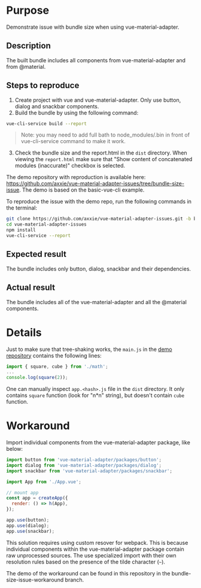 # Purpose

Demonstrate issue with bundle size when using vue-material-adapter.

## Description

The built bundle includes all components from vue-material-adapter and from @material.

## Steps to reproduce

1. Create project with vue and vue-material-adapter. Only use button, dialog and snackbar components.
2. Build the bundle by using the following command:
```bash
vue-cli-service build --report
```

> Note: you may need to add full bath to node_modules/.bin in front of vue-cli-service command to make it work.

3. Check the bundle size and the report.html in the `dist` directory. When viewing the `report.html` make sure that "Show content of concatenated modules (inaccurate)" checkbox is selected.

The demo repository with reproduction is available here: https://github.com/axxie/vue-material-adapter-issues/tree/bundle-size-issue. The demo is based on the basic-vue-cli example.

To reproduce the issue with the demo repo, run the following commands in the terminal:

```bash
git clone https://github.com/axxie/vue-material-adapter-issues.git -b bundle-size-issue
cd vue-material-adapter-issues
npm install
vue-cli-service --report
``` 

## Expected result

The bundle includes only button, dialog, snackbar and their dependencies.

## Actual result

The bundle includes all of the vue-material-adapter and all the @material components.

# Details

Just to make sure that tree-shaking works, the `main.js` in the [demo repository](https://github.com/axxie/vue-material-adapter-issues/tree/bundle-size-issue) contains the following lines:

```javascript
import { square, cube } from './math';
...
console.log(square(2));
```

One can manually inspect `app.<hash>.js` file in the `dist` directory. It only contains `square` function (look for "n*n" string), but doesn't contain `cube` function.

# Workaround

Import individual components from the vue-material-adapter package, like below:
```javascript
import button from 'vue-material-adapter/packages/button';
import dialog from 'vue-material-adapter/packages/dialog';
import snackbar from 'vue-material-adapter/packages/snackbar';

import App from './App.vue';

// mount app
const app = createApp({
  render: () => h(App),
});

app.use(button);
app.use(dialog);
app.use(snackbar);
```

This solution requires using custom resover for webpack. This is because individual components within the vue-material-adapter package contain raw unprocessed sources. The use specialized import with their own resolution rules based on the presence of the tilde character (`~`).

The demo of the workaround can be found in this repository in the bundle-size-issue-workaround branch.
